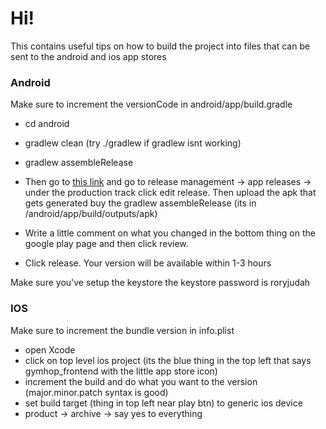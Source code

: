 # Hi!

This contains useful tips on how to build the project into files that can be sent to the android and ios app stores

### Android


Make sure to increment the versionCode in android/app/build.gradle

- cd android
- gradlew clean (try ./gradlew if gradlew isnt working)
- gradlew assembleRelease

- Then go to [this link](https://play.google.com/apps/publish/?account=7354857333958526380#PrepareReleasePlace:p=com.gymhop&appid=4975097408597175993&releaseTrackId=4701536757076105370&releaseId=4704269146666222835) and go to release management -> app releases -> under the production track click edit release. Then upload the apk that gets generated buy the gradlew assembleRelease (its in /android/app/build/outputs/apk)
- Write a little comment on what you changed in the bottom thing on the google play page and then click review.
- Click release. Your version will be available within 1-3 hours


Make sure you've setup the keystore
the keystore password is roryjudah

### IOS
Make sure to increment the bundle version in info.plist

- open Xcode
- click on top level ios project (its the blue thing in the top left that says gymhop_frontend with the little app store icon)
- increment the build and do what you want to the version (major.minor.patch syntax is good)
- set build target (thing in top left near play btn) to generic ios device
- product -> archive -> say yes to everything
